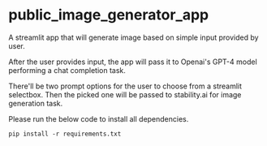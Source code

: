 # public_image_generator_app
A streamlit app that will generate image based on simple input provided by user.

After the user provides input, the app will pass it to Openai's GPT-4 model performing a chat completion task.

There'll be two prompt options for the user to choose from a streamlit selectbox. Then the picked one will be passed to stability.ai for image generation task.

Please run the below code to install all dependencies.

<code>pip install -r requirements.txt</code>
